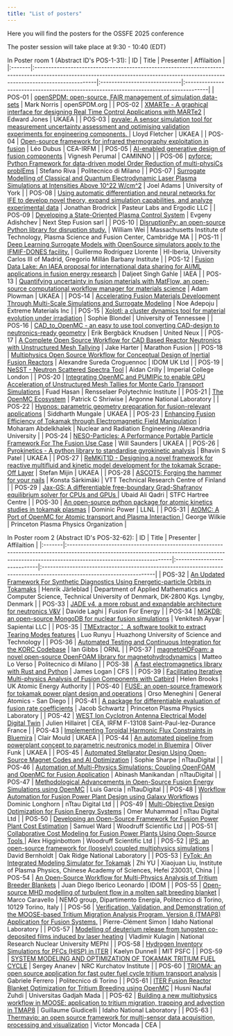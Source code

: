 ```yaml
---
title: "List of posters"
---
```


Here you will find the posters for the OSSFE 2025 conference

The poster session will take place at 9:30 - 10:40 (EDT)

In Poster room 1 (Abstract ID's POS-1-31):
| ID     | Title                                                                                                                                                                             | Presenter                    | Affilaition                                                                           |
|:-------|:----------------------------------------------------------------------------------------------------------------------------------------------------------------------------------|:-----------------------------|:--------------------------------------------------------------------------------------|
| POS-01 | [openSPDM: open-source, FAIR management of simulation data-sets](abstracts/mark-openspdm.md)                                                                                      | Mark Norris                  | openSPDM.org                                                                          |
| POS-02 | [XMARTe - A graphical interface for designing Real Time Control Applications with MARTe2](abstracts/edward-xmarte.md)                                                             | Edward Jones                 | UKAEA                                                                                 |
| POS-03 | [pyvale: A sensor simulation tool for measurement uncertainty assessment and optimising validation experiments for engineering components. ](abstracts/lloyd-pyvale.md)           | Lloyd Fletcher               | UKAEA                                                                                 |
| POS-04 | [Open-source framework for infrared thermography exploitation in fusion](abstracts/léo-open.md)                                                                                   | Léo Dubus                    | CEA-IRFM                                                                              |
| POS-05 | [AI-enabled generative design of fusion components](abstracts/v.-ai.md)                                                                                                           | Vignesh Perumal              | CAMINNO                                                                               |
| POS-06 | [pyforce: Python Framework for data-driven model Order Reduction of multi-physiCs problEms](abstracts/stefano-pyforce.md)                                                         | Stefano Riva                 | Politecnico di Milano                                                                 |
| POS-07 | [Surrogate Modelling of Classical and Quantum Electrodynamic Laser Plasma Simulations at Intensities Above 10^22 W/cm^2](abstracts/joel-surrogate.md)                             | Joel Adams                   | University of York                                                                    |
| POS-08 | [Using automatic differentiation and neural networks for IFE to develop novel theory, expand simulation capabilities, and analyze experimental data](abstracts/jonathan-using.md) | Jonathan Brodrick            | Pasteur Labs and Ergodic LLC                                                          |
| POS-09 | [Developing a State-Oriented Plasma Control System](abstracts/alexander-developing.md)                                                                                            | Evgeny Adishchev             | Next Step Fusion sarl                                                                 |
| POS-10 | [DisruptionPy: an open-source Python library for disruption study.](abstracts/y-disruptionpy.md)                                                                                  | William Wei                  | Massachusetts Institute of Technology, Plasma Science and Fusion Center, Cambridge MA |
| POS-11 | [Deep Learning Surrogate Models with OpenSource simulators apply to the IFMIF-DONES facility.](abstracts/guillermo-deep.md)                                                       | Guillermo Rodríguez Llorente | HI-Iberia, University Carlos III of Madrid, Gregorio Millán Barbany Institute         |
| POS-12 | [Fusion Data Lake: An IAEA proposal for international data sharing for AI/ML applications in fusion energy research](abstracts/daljeet-fusion.md)                                 | Daljeet Singh Gahle          | IAEA                                                                                  |
| POS-13 | [Quantifying uncertainty in fusion materials with MatFlow, an open-source computational workflow manager for materials science](abstracts/adam-quantifying.md)                    | Adam Plowman                 | UKAEA                                                                                 |
| POS-14 | [Accelerating Fusion Materials Development Through Multi-Scale Simulations and Surrogate Modeling](abstracts/noe-accelerating.md)                                                 | Noe Adepoju                  | Extreme Materials Inc                                                                 |
| POS-15 | [Xolotl: a cluster dynamics tool for material evolution under irradiation](abstracts/sophie-xolotl.md)                                                                            | Sophie Blondel               | University of Tennessee                                                               |
| POS-16 | [CAD_to_OpenMC - an easy to use tool converting CAD-design to neutronics-ready geometry](abstracts/erik-cad_to_openmc.md)                                                         | Erik Bergbäck Knudsen        | United Neux                                                                           |
| POS-17 | [A Complete Open Source Workflow for CAD Based Reactor Neutronics with Unstructured Mesh Tallying](abstracts/jake-a.md)                                                           | Jake Harter                  | Marathon Fusion                                                                       |
| POS-18 | [Multiphysics Open Source Workflow for Conceptual Design of Inertial Fusion Reactors](abstracts/alexandre-multiphysics.md)                                                        | Alexandre Sureda Croguennoc  | IDOM UK Ltd                                                                           |
| POS-19 | [NeSST - Neutron Scattered Spectra Tool](abstracts/aidan-nesst.md)                                                                                                                | Aidan Crilly                 | Imperial College London                                                               |
| POS-20 | [Integrating OpenMC and PUMIPic to enable GPU Acceleration of Unstructured Mesh Tallies for Monte Carlo Transport Simulations](abstracts/fuad-integrating.md)                     | Fuad Hasan                   | Rensselaer Polytechnic Institute                                                      |
| POS-21 | [The OpenMC Ecosystem](abstracts/patrick-the.md)                                                                                                                                  | Patrick C Shriwise           | Argonne National Laboratory                                                           |
| POS-22 | [Hypnos: parametric geometry preparation for fusion-relevant applications](abstracts/siddharth-hypnos.md)                                                                         | Siddharth Mungale            | UKAEA                                                                                 |
| POS-23 | [Enhancing Fusion Efficiency of Tokamak through Electromagnetic Field Manipulation](abstracts/moharam-enhancing.md)                                                               | Moharam Abdelkhalek          | Nuclear and Radiation Engineering /Alexandria University                              |
| POS-24 | [NESO-Particles: A Performance Portable Particle Framework For The Fusion Use Case](abstracts/will-neso.md)                                                                       | Will Saunders                | UKAEA                                                                                 |
| POS-26 | [Pyrokinetics - A python library to standardise gyrokinetic analysis](abstracts/bhavin-pyrokinetics.md)                                                                           | Bhavin S Patel               | UKAEA                                                                                 |
| POS-27 | [ReMKiT1D - Designing a novel framework for reactive multifluid and kinetic model development for the tokamak Scrape-Off Layer](abstracts/stefan-remkit1d.md)                     | Stefan Mijin                 | UKAEA                                                                                 |
| POS-28 | [ASCOT5: Forging the hammer for your nails](abstracts/konsta-ascot5.md)                                                                                                           | Konsta Särkimäki             | VTT Technical Research Centre of Finland                                              |
| POS-29 | [Jax-GS: A differentiable free-boundary Grad-Shafranov equilibrium solver for CPUs and GPUs ](abstracts/ubaid-jax.md)                                                             | Ubaid Ali Qadri              | STFC Hartree Centre                                                                   |
| POS-30 | [An open-source python package for atomic kinetics studies in tokamak plasmas](abstracts/dominic-an.md)                                                                           | Dominic Power                | LLNL                                                                                  |
| POS-31 | [AtOMC: A Port of OpenMC for Atomic transport and Plasma Interaction ](abstracts/george-atomc.md)                                                                                 | George Wilkie                | Princeton Plasma Physics Organization                                                 |

In Poster room 2 (Abstract ID's POS-32-62):
| ID     | Title                                                                                                                                                                                            | Presenter                   | Affilaition                                                                                                           |
|:-------|:-------------------------------------------------------------------------------------------------------------------------------------------------------------------------------------------------|:----------------------------|:----------------------------------------------------------------------------------------------------------------------|
| POS-32 | [An Updated Framework For Synthetic Diagnostics Using Energetic-particle Orbits in Tokamaks](abstracts/henrik-an.md)                                                                             | Henrik Järleblad            | Department of Applied Mathematics and Computer Science, Technical University of Denmark, DK-2800 Kgs. Lyngby, Denmark |
| POS-33 | [JADE v4, a more robust and expandable architecture for neutronics V&V](abstracts/davide-jade.md)                                                                                                | Davide Laghi                | Fusion For Energy                                                                                                     |
| POS-34 | [MGKDB: an open-source MongoDB for nuclear fusion simulations](abstracts/venkitesh-mgkdb.md)                                                                                                     | Venkitesh Ayyar             | Sapientai LLC                                                                                                         |
| POS-35 | [TMExtractor： A software toolkit to extract Tearing Modes features](abstracts/luo-tmextractor：.md)                                                                                               | Luo Runyu                   | Huazhong University of Science and Technology                                                                         |
| POS-36 | [Automated Testing and Continuous Integration for the KORC Codebase](abstracts/ian-automated.md)                                                                                                 | Ian Gibbs                   | ORNL                                                                                                                  |
| POS-37 | [magnetoHDFoam:  a novel open-source OpenFOAM library for magnetohydrodynamics](abstracts/matteo-magnetohdfoam.md)                                                                               | Matteo Lo Verso             | Politecnico di Milano                                                                                                 |
| POS-38 | [A fast electromagnetics library with Rust and Python](abstracts/james-a.md)                                                                                                                     | James Logan                 | CFS                                                                                                                   |
| POS-39 | [Facilitating Iterative Multi-physics Analysis of Fusion Components with Catbird](abstracts/helen-facilitating.md)                                                                               | Helen Brooks                | UK Atomic Energy Authority                                                                                            |
| POS-40 | [FUSE: an open-source framework for tokamak power plant design and operations](abstracts/orso-fuse.md)                                                                                           | Orso Meneghini              | General Atomics - San Diego                                                                                           |
| POS-41 | [A package for differentiable evaluation of fusion rate coefficients](abstracts/j.-a.md)                                                                                                         | Jacob Schwartz              | Princeton Plasma Physics Laboratory                                                                                   |
| POS-42 | [WEST Ion Cyclotron Antenna Electrical Model Digital Twin](abstracts/julien-west.md)                                                                                                             | Julien Hillairet            | CEA, IRFM F-13108 Saint-Paul-lez-Durance France                                                                       |
| POS-43 | [Implementing Toroidal Harmonic Flux Constraints in Bluemira](abstracts/clair-implementing.md)                                                                                                   | Clair Mould                 | UKAEA                                                                                                                 |
| POS-44 | [An automated pipeline from powerplant concept to parametric neutronics model in Bluemira](abstracts/oliver-an.md)                                                                               | Oliver Funk                 | UKAEA                                                                                                                 |
| POS-45 | [Automated Stellarator Design Using Open-Source Magnet Codes and AI Optimization](abstracts/sophie-automated.md)                                                                                 | Sophie Sharpe               | nTtauDigital                                                                                                          |
| POS-46 | [Automation of Multi-Physics Simulations: Coupling OpenFOAM and OpenMC for Fusion Application](abstracts/abinash-automation.md)                                                                  | Abinash Manikandan          | nTtauDigital                                                                                                          |
| POS-47 | [Methodological Advancements in Open-Source Fusion Energy Simulations using OpenMC](abstracts/luis-methodological.md)                                                                            | Luis Garcia                 | nTtauDigital                                                                                                          |
| POS-48 | [Workflow Automation for Fusion Power Plant Design using Galaxy Workflows](abstracts/dom-workflow.md)                                                                                            | Dominic Longhorn            | nTtau Digital Ltd                                                                                                     |
| POS-49 | [Multi-Objective Design Optimization for Fusion Energy Systems](abstracts/omer-multi.md)                                                                                                         | Omer Muhammad               | nTtau Digital Ltd                                                                                                     |
| POS-50 | [Developing an Open-Source Framework for Fusion Power Plant Cost Estimation](abstracts/sam-developing.md)                                                                                        | Samuel Ward                 | Woodruff Scientific Ltd                                                                                               |
| POS-51 | [Collaborative Cost Modeling for Fusion Power Plants Using Open-Source Tools ](abstracts/alex-collaborative.md)                                                                                  | Alex Higginbottom           | Woodruff Scientific Ltd                                                                                               |
| POS-52 | [IPS: an open-source framework for (loosely) coupled multiphysics simulations](abstracts/david-ips.md)                                                                                           | David Bernholdt             | Oak Ridge National Laboratory                                                                                         |
| POS-53 | [FyTok: An Integrated Modeling Simulator for Tokamak](abstracts/zhi-fytok.md)                                                                                                                    | Zhi YU                      | Xiaojuan Liu,  Institute of Plasma Physics, Chinese Academy of Sciences, Hefei 230031, China                          |
| POS-54 | [An Open-Source Workflow for Multi-Physics Analysis of Tritium Breeder Blankets](abstracts/alexandre-an.md)                                                                                      | Juan Diego Iberico Leonardo | IDOM                                                                                                                  |
| POS-55 | [Open-source MHD modelling of turbulent flow in a molten salt breeding blanket](abstracts/m.-open.md)                                                                                            | Marco Caravello             | NEMO group, Dipartimento Energia, Politecnico di Torino, 10129 Torino, Italy                                          |
| POS-56 | [Verification, Validation, and Demonstration of the MOOSE-based Tritium Migration Analysis Program, Version 8 (TMAP8) Application for Fusion Systems.](abstracts/pierre-clément-verification.md) | Pierre-Clément Simon        | Idaho National Laboratory                                                                                             |
| POS-57 | [Modelling of deuterium release from tungsten co-deposited films induced by laser heating](abstracts/vladimir-modelling.md)                                                                      | Vladimir Kulagin            | National Research Nuclear University MEPhI                                                                            |
| POS-58 | [Hydrogen Inventory Simulations for PFCs (HISP) in ITER](abstracts/kaelyn-hydrogen.md)                                                                                                           | Kaelyn Dunnell              | MIT PSFC                                                                                                              |
| POS-59 | [SYSTEM MODELING AND OPTIMIZATION OF TOKAMAK TRITIUM FUEL CYCLE](abstracts/sergey-system.md)                                                                                                     | Sergey Ananev               | NRC Kurchatov Institute                                                                                               |
| POS-60 | [TRIOMA: an open source application for fast outer fuel cycle tritium transport analysis](abstracts/gabriele-trioma.md)                                                                          | Gabriele Ferrero            | Politecnico di Torino                                                                                                 |
| POS-61 | [ITER Fusion Reactor Blanket Optimization for Tritium Breeding using OpenMC](abstracts/husni-iter.md)                                                                                            | Husni Naufal Zuhdi          | Universitas Gadjah Mada                                                                                               |
| POS-62 | [Building a new multiphysics workflow in MOOSE: application to tritium migration, trapping and advection in TMAP8](abstracts/guillaume-building.md)                                              | Guillaume Giudicelli        | Idaho National Laboratory                                                                                             |
| POS-63 | [Thermavip: an open source framework for multi-sensor data acquisition, processing and visualization](abstracts/victor-thermavip.md)                                                             | Victor Moncada              | CEA                                                                                                                   |


